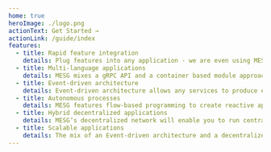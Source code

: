 ```yaml
---
home: true
heroImage: ./logo.png
actionText: Get Started →
actionLink: /guide/index
features:
  - title: Rapid feature integration
    details: Plug features into any application - we are even using MESG to build MESG itself.
  - title: Multi-language applications
    details: MESG mixes a gRPC API and a container based module approach to offer the most flexibility to developers.
  - title: Event-driven architecture
    details: Event-driven architecture allows any services to produce events and react to other with loosely coupled dependencies.
  - title: Autonomous processes
    details: MESG features flow-based programming to create reactive applications with endless possibility. 
  - title: Hybrid decentralized applications
    details: MESG’s decentralized network will enable you to run centralized services in decentralized trustless environments.
  - title: Scalable applications
    details: The mix of an Event-driven architecture and a decentralized network offers an high scalability and redundancy infrastructure
---
```

